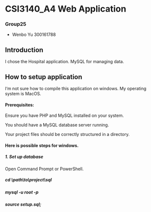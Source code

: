 # CSI3140_A4 Web Application
### Group25
* Wenbo Yu 300161788

## Introduction
I chose the Hospital application. MySQL for managing data.

## How to setup application
I‘m not sure how to compile this application on windows. 
My operating system is MacOS.

#### Prerequisites:
Ensure you have PHP and MySQL installed on your system.

You should have a MySQL database server running.

Your project files should be correctly structured in a directory.

#### Here is possible steps for windows.
##### 1. Set up database
Open Command Prompt or PowerShell.
##### cd \path\to\project\sql
##### mysql -u root -p
##### source setup.sql;


